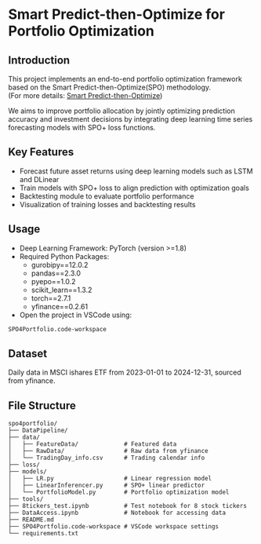 # Smart Predict-then-Optimize for Portfolio Optimization

## Introduction  
This project implements an end-to-end portfolio optimization framework based on the Smart Predict-then-Optimize(SPO) methodology.  
(For more details: [Smart Predict-then-Optimize](https://arxiv.org/abs/1710.08005))

We aims to improve portfolio allocation by jointly optimizing prediction accuracy and investment decisions by integrating deep learning time series forecasting models with SPO+ loss functions.

## Key Features  
- Forecast future asset returns using deep learning models such as LSTM and DLinear  
- Train models with SPO+ loss to align prediction with optimization goals  
- Backtesting module to evaluate portfolio performance  
- Visualization of training losses and backtesting results

## Usage
- Deep Learning Framework: PyTorch (version >=1.8)
- Required Python Packages:  
  - gurobipy==12.0.2
  - pandas==2.3.0
  - pyepo==1.0.2
  - scikit_learn==1.3.2
  - torch==2.7.1
  - yfinance==0.2.61
- Open the project in VSCode using:

```bash
SPO4Portfolio.code-workspace
```
## Dataset  
Daily data in MSCI ishares ETF from 2023-01-01 to 2024-12-31, sourced from yfinance.

## File Structure
```
spo4portfolio/
├── DataPipeline/                
├── data/                        
│   ├── FeatureData/             # Featured data
│   ├── RawData/                 # Raw data from yfinance
│   └── TradingDay_info.csv      # Trading calendar info
├── loss/                        
├── models/                     
│   ├── LR.py                    # Linear regression model
│   ├── LinearInferencer.py      # SPO+ linear predictor
│   └── PortfolioModel.py        # Portfolio optimization model
├── tools/                       
├── 8tickers_test.ipynb          # Test notebook for 8 stock tickers
├── DataAccess.ipynb             # Notebook for accessing data
├── README.md                    
├── SPO4Portfolio.code-workspace # VSCode workspace settings
└── requirements.txt             
```
